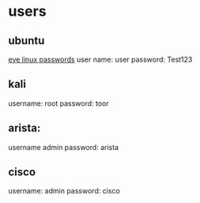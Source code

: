 # users

## ubuntu
[eve linux passwords](https://www.eve-ng.net/index.php/documentation/howtos/howto-create-own-linux-host-image/)
user name: user
password: Test123

## kali
username: root
password: toor

## arista:
username admin
password: arista

## cisco
username: admin
password: cisco

